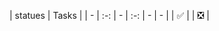 | statues | Tasks | 
| - | :-: | - | :-: | - | - |
| :white_check_mark: | 
| :negative_squared_cross_mark: | 
